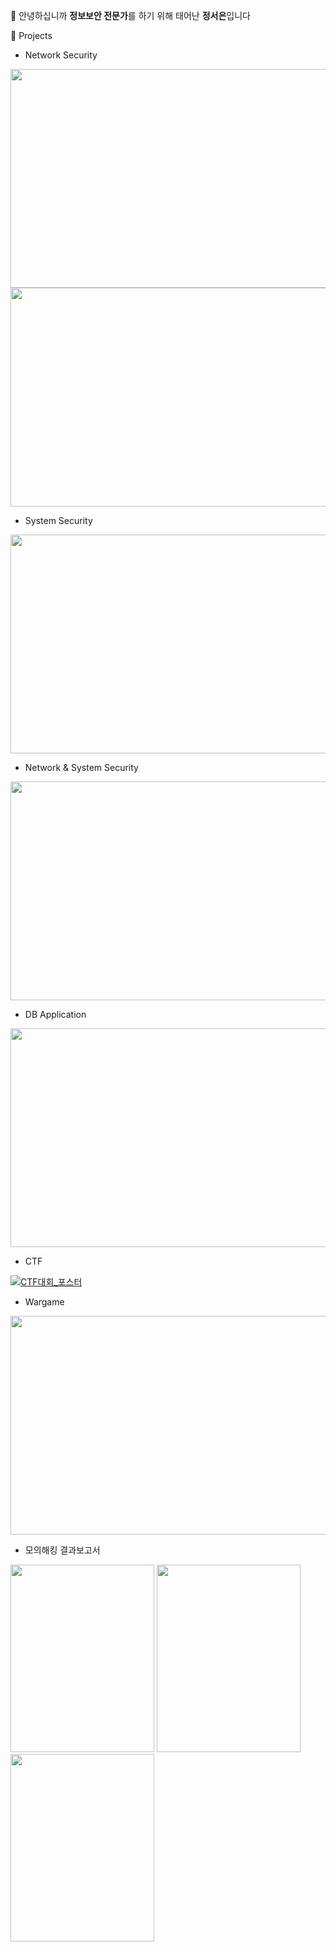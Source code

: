 👋 안녕하십니까 **정보보안 전문가**를 하기 위해 태어난 **정서은**입니다

🌱 Projects

- Network Security

[<img src="https://github.com/user-attachments/assets/649ae736-b2da-4298-90ec-03011534f613" width="600" height="350"/>](https://github.com/Jung2023/portfolio_NETWORK/blob/main/network1.md)
[<img src="https://github.com/user-attachments/assets/6e11dc81-6348-4f57-a808-c1c1f280643f" width="600" height="350"/>](https://github.com/Jung2023/portfolio_NETWORK/blob/main/network2.md)

- System Security                   

[<img src="https://github.com/user-attachments/assets/ec57869d-e8fa-49bb-900c-b9b11848c2f1" width="600" height="350"/>](https://github.com/Jung2023/portfolio_SYSTEM/blob/main/README.md)

- Network & System Security

[<img src="https://github.com/user-attachments/assets/c1fb4451-3ae6-4524-9f54-3390a2674cdd" width="600" height="350"/>](https://github.com/Jung2023/portfolio_NETWORK-SYSTEM)
  
- DB Application

[<img src="https://github.com/user-attachments/assets/472329f4-d1aa-44c5-b14c-afac2751a6f1" width="600" height="350"/>](https://github.com/Jung2023/portfolio_DB-Application/blob/main/README.md)

- CTF             

[![CTF대회_포스터](https://github.com/user-attachments/assets/2ea46564-0b8f-4df1-937d-2e61567131b3)](https://github.com/Jung2023/portfolio_CTF)

- Wargame

[<img src="https://github.com/user-attachments/assets/223ba426-7a21-4728-86e3-b7ee000d5e98" width="600" height="350"/>](https://github.com/Jung2023/portfolio_WARGAME)

- 모의해킹 결과보고서

<img src="https://github.com/user-attachments/assets/3673ea02-98de-49ea-85ab-9784c8ece61d" width="230" height="300"/>
<img src="https://github.com/user-attachments/assets/fde9100c-d02e-4553-baed-5e1f47097cfe" width="230" height="300"/>
<img src="https://github.com/user-attachments/assets/d02db0cb-f214-44e2-a3e9-9298d061e1df" width="230" height="300"/>
